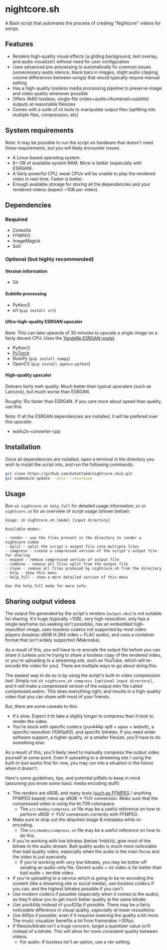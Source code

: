 # nightcore.sh
A Bash script that automates the process of creating "Nightcore" videos for songs.

## Features
- Renders high-quality visual effects (a gliding background, text overlay, and audio visualizer) without need for user configuration
- Uses advanced pre-processing to automatically fix common issues (unnecessary audio silence, black bars in images, slight audio clipping, volume differences between songs) that would typically require manual editing
- Has a high-quality lossless media processing pipeline to preserve image and video quality whenever possible
- Offers 4k60 lossless, single-file (video+audio+thumbnail+subtitle) outputs at reasonable filesizes
- Comes with a suite of cli tools to manipulate output files (splitting into multiple files, compression, etc)

## System requirements
Note: It may be possible to run the script on hardware that doesn't meet these requirements, but you will likely encounter issues.
- A Linux-based operating system.
- 6+ GB of available system RAM. More is better (especially with ESRGAN).
- A fairly powerful CPU, weak CPUs will be unable to play the rendered video in real-time. Faster is better.
- Enough available storage for storing all the dependencies and your rendered videos (expect ~1GB per video).

## Dependencies

### Required
- Coreutils
- FFMPEG
- ImageMagick
- SoX

### Optional (but highly recommended)

#### Version information
- Git

#### Subtitle processing
- Python3
- srt (`pip install srt`)

#### Ultra-high-quality ESRGAN upscaler
Note: This can take upwards of 30 minutes to upscale a *single image* on a fairly decent CPU. Uses the [YandeRe ESRGAN model](https://nmkd.de/?esrgan-list).
- Python3
- [PyTorch](https://pytorch.org/get-started/locally/)
- NumPy (`pip install numpy`)
- OpenCV (`pip install opencv-python`)

#### High-quality upscaler
Delivers fairly meh quality. Much better than typical upscalers (such as Lanczos), but much worse than ESRGAN.

Roughly 10x faster than ESRGAN. If you care more about speed than quality, use this.

Note: If all the ESRGAN dependencies are installed, it will be prefered over this upscaler.
- waifu2x-converter-cpp

## Installation
Once all dependencies are installed, open a terminal in the directory you wish to install the script into, and run the following commands:
```bash
git clone https://github.com/katattakd/nightcore.shv2.git
git submodule update --init --recursive
```

## Usage
Run `sh nightcore.sh help_full` for detailed usage information, or `sh nightcore.sh` for an overview of script usage (shown below):

```
Usage: sh nightcore.sh [mode] [input directory]

Available modes:

- render - use the files present in the directory to render a nightcore video
- split - split the script's output file into multiple files
- compress - create a compressed version of the script's output file for sharing
- expand - remove compressed version of output file
- combine - remove all files split from the output file
- clean - remove all files produced by nightcore.sh from the directory
- help - show this menu
- help_full - show a more detailed version of this menu

Use the help_full mode for more info.
```

## Sharing output videos
The output file generated by the script's renders (`output.mkv`) is not suitable for sharing. It's huge (typically ~1GB), very high-resoultion, only has a single keyframe (so seeking isn't possible), has an embedded high-resoultion image, uses lossless codecs not supported by most video players (lossless sRGB H.264 video + FLAC audio), and uses a container format that isn't widely supported (Makroska).

As a result of this, you *will* have to re-encode the output file before you can share it (unless you're trying to share a lossless copy of the rendered video, or you're uploading to a streaming site, such as YouTube, which will re-encode the video for you). There are multiple ways to go about doing this.

The easiest way to do so is by using the script's built-in video compression tool. Simply run `sh nightcore.sh compress [optional input directory]`, and it will make a compressed version of the output.mkv file called compressed.webm. This does everything right, and results in a high-quality video that you can share with most of your friends.

But, there are some caveats to this:
- It's slow. Expect it to take a slighly longer to compress than it took to render the video.
- You're stuck with specific codecs (yuv444p vp9 + opus + webvtt), a specific resoultion (1080p60), and specific bitrates. If you need wider software support, a higher quality, or a smaller filesize, you'll have to do something else.

As a result of this, you'll likely need to manually compress the output video yourself at some point. Even if uploading to a streaming site / using the built-in tool works fine for now, you may run into a situation in the future when it doesn't.

Here's some guidelines, tips, and potential pitfalls to keep in mind (assuming you know some basic media encoding stuff):
- The renders are sRGB, and many tools ([such as FFMPEG](https://medium.com/invideo-io/talking-about-colorspaces-and-ffmpeg-f6d0b037cc2f) / anything FFMPEG based) mess up sRGB -> YUV conversion. *Make sure* that the compressed video is using the bt.709 colorspace.
  - The `src/modes/compress.sh` file may be a useful reference on how to perform sRGB -> YUV conversion correctly with FFMPEG.
- Make sure to strip out the attached image & metadata while re-encoding.
  - The `src/modes/compress.sh` file may be a useful reference on how to do this.
- If you're working with low bitrates (below 1mbit/s), give most of the bitrate to the audio stream. Bad quality audio is much more noticeable than bad quality video, especially when the audio is the main focus and the video is just eyecandy.
  - If you're working with *very low* bitrates, you may be better off sending an audio-only file. Decent audio + no video is far better than bad audio + terrible video.
- If you're uploading to a service which is going to be re-encoding the content (like a streaming site or social media), use lossless codecs if you can, and the highest bitrates possible if you can't.
- Use modern codecs if possible (especially when it comes to the audio), as they'll allow you to get much better quality at the same bitrate.
- Use yuv444p instead of yuv420p if possible. There may be a fairly noticeable difference in visual quality, *especially at lower resoultions*.
- Use 60fps if possible, even if it requires lowering the quality a bit more. The music visualizer benefits a lot from framerates >30fps.
- If filesize/bitrate isn't a huge concern, target a quantizer value (crf) instead of a bitrate. This will allow for more consistent quality between videos.
  - For audio: If lossless isn't an option, use a vbr setting.

